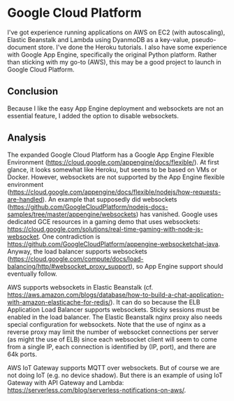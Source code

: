 # Google Cloud Platform

I've got experience running applications on AWS on EC2 (with autoscaling), Elastic Beanstalk and Lambda using DyanmoDB as a key-value, pseudo-document store.  I've done the Heroku tutorials.  I also have some experience with Google App Engine, specifically the original Python platform.  Rather than sticking with my go-to (AWS), this may be a good project to launch in Google Cloud Platform.

## Conclusion

Because I like the easy App Engine deployment and websockets are not an essential feature, I added the option to disable websockets.

## Analysis

The expanded Google Cloud Platform has a Google App Engine Flexible Environment (https://cloud.google.com/appengine/docs/flexible/).  At first glance, it looks somewhat like Heroku, but seems to be based on VMs or Docker.  However, websockets are not supported by the App Engine flexible environment (https://cloud.google.com/appengine/docs/flexible/nodejs/how-requests-are-handled).  An example that supposedly did websockets (https://github.com/GoogleCloudPlatform/nodejs-docs-samples/tree/master/appengine/websockets) has vanished.  Google uses dedicated GCE resources in a gaming demo that uses websockets: https://cloud.google.com/solutions/real-time-gaming-with-node-js-websocket.  One contradiction is https://github.com/GoogleCloudPlatform/appengine-websocketchat-java.  Anyway, the load balancer supports websockets (https://cloud.google.com/compute/docs/load-balancing/http/#websocket_proxy_support), so App Engine support should eventually follow.

AWS supports websockets in Elastic Beanstalk (cf. https://aws.amazon.com/blogs/database/how-to-build-a-chat-application-with-amazon-elasticache-for-redis/).  It can do so because the ELB Application Load Balancer supports websockets.  Sticky sessions must be enabled in the load balancer.  The Elastic Beanstalk nginx proxy also needs special configuration for websockets.  Note that the use of nginx as a reverse proxy may limit the number of websocket connections per server (as might the use of ELB) since each websocket client will seem to come from a single IP, each connection is identified by (IP, port), and there are 64k ports.

AWS IoT Gateway supports MQTT over websockets.  But of course we are not doing IoT (e.g. no device shadow).  But there is an example of using IoT Gateway with API Gateway and Lambda: https://serverless.com/blog/serverless-notifications-on-aws/.
